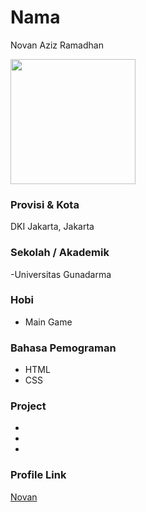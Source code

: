 # Nama
Novan Aziz Ramadhan

<img src="https://i.imgur.com/F77T6TA.jpg" width="200" height="200" align="center"/>

### Provisi & Kota

DKI Jakarta, Jakarta

### Sekolah / Akademik
 -Universitas Gunadarma

### Hobi

- Main Game

### Bahasa Pemograman

- HTML
- CSS

### Project

-
-
-

### Profile Link

[Novan](https://github.com/novanazizr)
